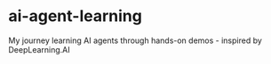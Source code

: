 # ai-agent-learning
My journey learning AI agents through hands-on demos - inspired by DeepLearning.AI
